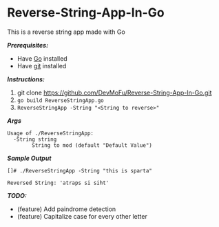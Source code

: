# Reverse-String-App-In-Go
This is a reverse string app made with Go

***Prerequisites:***
- Have [Go](https://golang.org/doc/install) installed
- Have [git](https://git-scm.com/book/en/v2/Getting-Started-Installing-Git) installed

***Instructions:***
1. git clone https://github.com/DevMoFu/Reverse-String-App-In-Go.git
2. `go build ReverseStringApp.go`
3. `ReverseStringApp -String "<String to reverse>"`

***Args***
```
Usage of ./ReverseStringApp:
  -String string
        String to mod (default "Default Value")
```

***Sample Output***
```
[]# ./ReverseStringApp -String "this is sparta"

Reversed String: 'atraps si siht'
```

***TODO:***
- (feature) Add paindrome detection
- (feature) Capitalize case for every other letter
